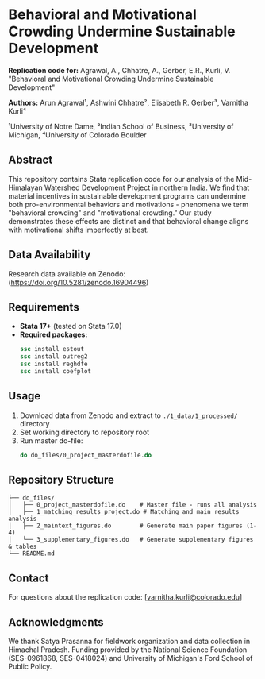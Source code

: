 # Behavioral and Motivational Crowding Undermine Sustainable Development

**Replication code for:** Agrawal, A., Chhatre, A., Gerber, E.R., Kurli, V. "Behavioral and Motivational Crowding Undermine Sustainable Development" 

**Authors:** Arun Agrawal¹, Ashwini Chhatre², Elisabeth R. Gerber³, Varnitha Kurli⁴

¹University of Notre Dame, ²Indian School of Business, ³University of Michigan, ⁴University of Colorado Boulder

## Abstract

This repository contains Stata replication code for our analysis of the Mid-Himalayan Watershed Development Project in northern India. We find that material incentives in sustainable development programs can undermine both pro-environmental behaviors and motivations - phenomena we term "behavioral crowding" and "motivational crowding." Our study demonstrates these effects are distinct and that behavioral change aligns with motivational shifts imperfectly at best.

## Data Availability

Research data available on Zenodo:(https://doi.org/10.5281/zenodo.16904496)

## Requirements

- **Stata 17+** (tested on Stata 17.0)
- **Required packages:** 
  ```stata
  ssc install estout
  ssc install outreg2  
  ssc install reghdfe
  ssc install coefplot
  ```

## Usage

1. Download data from Zenodo and extract to `./1_data/1_processed/` directory
2. Set working directory to repository root
3. Run master do-file:
   ```stata
   do do_files/0_project_masterdofile.do
   ```

## Repository Structure

```
├── do_files/
│   ├── 0_project_masterdofile.do    # Master file - runs all analysis
│   ├── 1_matching_results_project.do # Matching and main results analysis
│   ├── 2_maintext_figures.do        # Generate main paper figures (1-4)
│   └── 3_supplementary_figures.do   # Generate supplementary figures & tables
└── README.md
```

## Contact

For questions about the replication code: [varnitha.kurli@colorado.edu]

## Acknowledgments

We thank Satya Prasanna for fieldwork organization and data collection in Himachal Pradesh. Funding provided by the National Science Foundation (SES-0961868, SES-0418024) and University of Michigan's Ford School of Public Policy.
